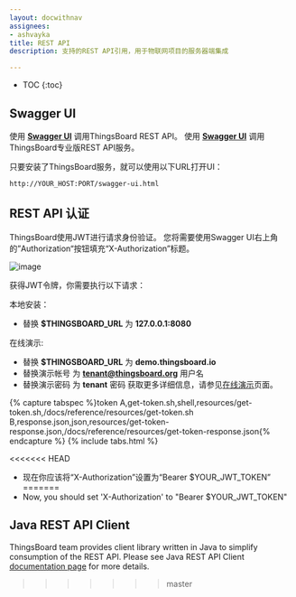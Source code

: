 ```yaml
---
layout: docwithnav
assignees:
- ashvayka
title: REST API
description: 支持的REST API引用，用于物联网项目的服务器端集成

---
```


* TOC
{:toc}

## Swagger UI

使用 **[Swagger UI](https://demo.thingsboard.io/swagger-ui.html)** 调用ThingsBoard REST API。
使用 **[Swagger UI](https://cloud.thingsboard.io/swagger-ui.html)** 调用ThingsBoard专业版REST API服务。

只要安装了ThingsBoard服务，就可以使用以下URL打开UI：
    
``` 
http://YOUR_HOST:PORT/swagger-ui.html
```

## REST API 认证

ThingsBoard使用JWT进行请求身份验证。
您将需要使用Swagger UI右上角的”Authorization“按钮填充“X-Authorization”标题。

 ![image](/images/reference/swagger-ui.png)

获得JWT令牌，你需要执行以下请求：

本地安装：
 
 - 替换 **$THINGSBOARD_URL** 为 **127.0.0.1:8080**

在线演示:
 
 - 替换 **$THINGSBOARD_URL** 为 **demo.thingsboard.io**
 - 替换演示帐号 为 **tenant@thingsboard.org** 用户名
 - 替换演示密码 为 **tenant** 密码
获取更多详细信息，请参见[在线演示](/docs/user-guide/live-demo/)页面。

{% capture tabspec %}token
A,get-token.sh,shell,resources/get-token.sh,/docs/reference/resources/get-token.sh
B,response.json,json,resources/get-token-response.json,/docs/reference/resources/get-token-response.json{% endcapture %}
{% include tabs.html %}

<<<<<<< HEAD
 - 现在你应该将“X-Authorization”设置为“Bearer $YOUR_JWT_TOKEN”
=======
 - Now, you should set  'X-Authorization' to "Bearer $YOUR_JWT_TOKEN"
 
 
## Java REST API Client

ThingsBoard team provides client library written in Java to simplify consumption of the REST API.
Please see Java REST API Client [documentation page](/docs/reference/rest-client/) for more details.
>>>>>>> master
